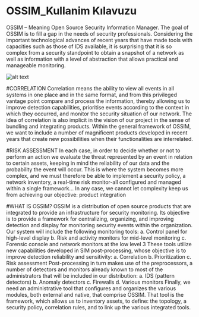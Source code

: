 # OSSIM_Kullanim Kılavuzu
OSSIM – Meaning Open Source Security Information Manager. The goal of OSSIM is to fill a gap in the needs of security professionals. 
Considering the important technological advances of recent years that have made tools with capacities
such as those of IDS available, it is surprising that it is so complex from a security standpoint to
obtain a snapshot of a network as well as information with a level of abstraction that allows practical
and manageable monitoring. 


![alt text](http://cybersecurity-excellence-awards.com/wp-content/uploads/2016/01/638669-500x318.jpg "OSSIM Logo")

#CORRELATION
Correlation means the ability to view all events in all systems in one place and in the same format,
and from this privileged vantage point compare and process the information, thereby allowing us to
improve detection capabilities, prioritise events according to the context in which they occurred, and
monitor the security situation of our network.
The idea of correlation is also implicit in the vision of our project in the sense of bundling and
integrating products. Within the general framework of OSSIM, we want to include a number of
magnificent products developed in recent years that create new possibilities when their functionalities
are interrelated. 

#RISK ASSESSMENT
In each case, in order to decide whether or not to perform an action we evaluate the threat represented
by an event in relation to certain assets, keeping in mind the reliability of our data and the probability
the event will occur.
This is where the system becomes more complex, and we must therefore be able to implement a
security policy, a network inventory, a real-time risk monitor-all configured and managed within a
single framework... In any case, we cannot let complexity keep us from achieving our objective:
product integration


#WHAT IS OSSIM?
OSSIM is a distribution of open source products that are integrated to provide an infrastructure for
security monitoring.
Its objective is to provide a framework for centralizing, organizing, and improving detection and
display for monitoring security events within the organization.
Our system will include the following monitoring tools:
a. Control panel for high-level display
b. Risk and activity monitors for mid-level monitoring
c. Forensic console and network monitors at the low level
3
These tools utilize new capabilities developed in SIM post-processing, whose objective is to improve
detection reliability and sensitivity:
a. Correlation
b. Prioritization
c. Risk assessment
Post-processing in turn makes use of the preprocessors, a number of detectors and monitors already
known to most of the administrators that will be included in our distribution:
a. IDS (pattern detectors)
b. Anomaly detectors
c. Firewalls
d. Various monitors
Finally, we need an administrative tool that configures and organizes the various modules, both
external and native, that comprise OSSIM. That tool is the framework, which allows us to inventory
assets, to define: the topology, a security policy, correlation rules, and to link up the various integrated
tools. 
